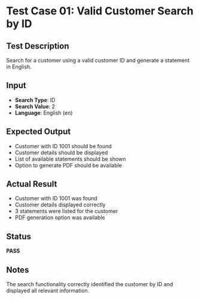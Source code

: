 # Test Case 01: Valid Customer Search by ID

## Test Description
Search for a customer using a valid customer ID and generate a statement in English.

## Input
- **Search Type**: ID
- **Search Value**: 2
- **Language**: English (en)

## Expected Output
- Customer with ID 1001 should be found
- Customer details should be displayed
- List of available statements should be shown
- Option to generate PDF should be available

## Actual Result
- Customer with ID 1001 was found
- Customer details displayed correctly
- 3 statements were listed for the customer
- PDF generation option was available

## Status
**PASS**

## Notes
The search functionality correctly identified the customer by ID and displayed all relevant information.